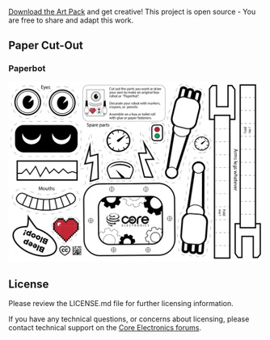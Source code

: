 [Download the Art Pack](https://github.com/CoreElectronics/CE-Art-Pack/archive/refs/heads/main.zip) and get creative!
This project is open source - You are free to share and adapt this work.

## Paper Cut-Out

### Paperbot
![Paper cut-out robot](A5_colour_Robots_Vector_CYMK.svg)

## License
Please review the LICENSE.md file for further licensing information.

If you have any technical questions, or concerns about licensing, please contact technical support on the [Core Electronics forums](https://forum.core-electronics.com.au/).

